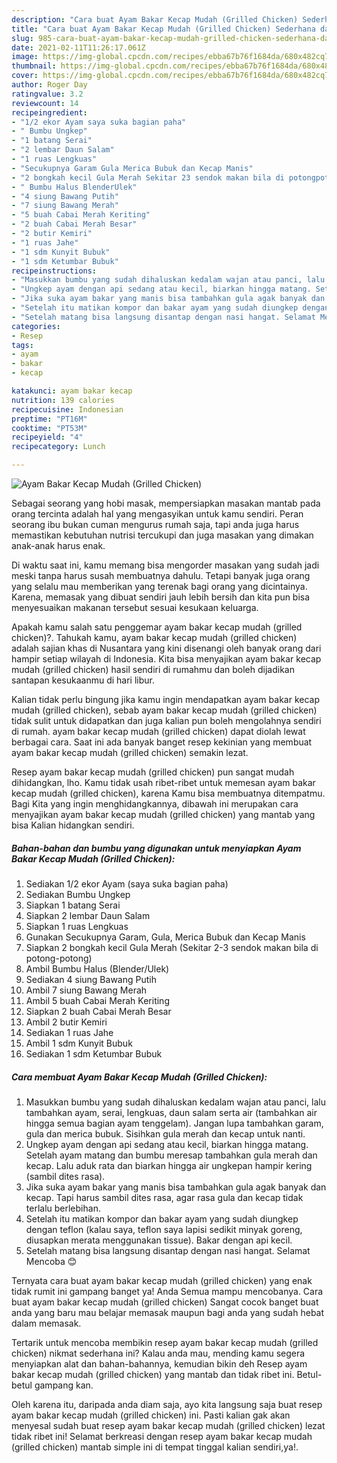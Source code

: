 ```yaml
---
description: "Cara buat Ayam Bakar Kecap Mudah (Grilled Chicken) Sederhana dan Mudah Dibuat"
title: "Cara buat Ayam Bakar Kecap Mudah (Grilled Chicken) Sederhana dan Mudah Dibuat"
slug: 985-cara-buat-ayam-bakar-kecap-mudah-grilled-chicken-sederhana-dan-mudah-dibuat
date: 2021-02-11T11:26:17.061Z
image: https://img-global.cpcdn.com/recipes/ebba67b76f1684da/680x482cq70/ayam-bakar-kecap-mudah-grilled-chicken-foto-resep-utama.jpg
thumbnail: https://img-global.cpcdn.com/recipes/ebba67b76f1684da/680x482cq70/ayam-bakar-kecap-mudah-grilled-chicken-foto-resep-utama.jpg
cover: https://img-global.cpcdn.com/recipes/ebba67b76f1684da/680x482cq70/ayam-bakar-kecap-mudah-grilled-chicken-foto-resep-utama.jpg
author: Roger Day
ratingvalue: 3.2
reviewcount: 14
recipeingredient:
- "1/2 ekor Ayam saya suka bagian paha"
- " Bumbu Ungkep"
- "1 batang Serai"
- "2 lembar Daun Salam"
- "1 ruas Lengkuas"
- "Secukupnya Garam Gula Merica Bubuk dan Kecap Manis"
- "2 bongkah kecil Gula Merah Sekitar 23 sendok makan bila di potongpotong"
- " Bumbu Halus BlenderUlek"
- "4 siung Bawang Putih"
- "7 siung Bawang Merah"
- "5 buah Cabai Merah Keriting"
- "2 buah Cabai Merah Besar"
- "2 butir Kemiri"
- "1 ruas Jahe"
- "1 sdm Kunyit Bubuk"
- "1 sdm Ketumbar Bubuk"
recipeinstructions:
- "Masukkan bumbu yang sudah dihaluskan kedalam wajan atau panci, lalu tambahkan ayam, serai, lengkuas, daun salam serta air (tambahkan air hingga semua bagian ayam tenggelam). Jangan lupa tambahkan garam, gula dan merica bubuk. Sisihkan gula merah dan kecap untuk nanti."
- "Ungkep ayam dengan api sedang atau kecil, biarkan hingga matang. Setelah ayam matang dan bumbu meresap tambahkan gula merah dan kecap. Lalu aduk rata dan biarkan hingga air ungkepan hampir kering (sambil dites rasa)."
- "Jika suka ayam bakar yang manis bisa tambahkan gula agak banyak dan kecap. Tapi harus sambil dites rasa, agar rasa gula dan kecap tidak terlalu berlebihan."
- "Setelah itu matikan kompor dan bakar ayam yang sudah diungkep dengan teflon (kalau saya, teflon saya lapisi sedikit minyak goreng, diusapkan merata menggunakan tissue). Bakar dengan api kecil."
- "Setelah matang bisa langsung disantap dengan nasi hangat. Selamat Mencoba 😊"
categories:
- Resep
tags:
- ayam
- bakar
- kecap

katakunci: ayam bakar kecap 
nutrition: 139 calories
recipecuisine: Indonesian
preptime: "PT16M"
cooktime: "PT53M"
recipeyield: "4"
recipecategory: Lunch

---
```



![Ayam Bakar Kecap Mudah (Grilled Chicken)](https://img-global.cpcdn.com/recipes/ebba67b76f1684da/680x482cq70/ayam-bakar-kecap-mudah-grilled-chicken-foto-resep-utama.jpg)

Sebagai seorang yang hobi masak, mempersiapkan masakan mantab pada orang tercinta adalah hal yang mengasyikan untuk kamu sendiri. Peran seorang ibu bukan cuman mengurus rumah saja, tapi anda juga harus memastikan kebutuhan nutrisi tercukupi dan juga masakan yang dimakan anak-anak harus enak.

Di waktu  saat ini, kamu memang bisa mengorder masakan yang sudah jadi meski tanpa harus susah membuatnya dahulu. Tetapi banyak juga orang yang selalu mau memberikan yang terenak bagi orang yang dicintainya. Karena, memasak yang dibuat sendiri jauh lebih bersih dan kita pun bisa menyesuaikan makanan tersebut sesuai kesukaan keluarga. 



Apakah kamu salah satu penggemar ayam bakar kecap mudah (grilled chicken)?. Tahukah kamu, ayam bakar kecap mudah (grilled chicken) adalah sajian khas di Nusantara yang kini disenangi oleh banyak orang dari hampir setiap wilayah di Indonesia. Kita bisa menyajikan ayam bakar kecap mudah (grilled chicken) hasil sendiri di rumahmu dan boleh dijadikan santapan kesukaanmu di hari libur.

Kalian tidak perlu bingung jika kamu ingin mendapatkan ayam bakar kecap mudah (grilled chicken), sebab ayam bakar kecap mudah (grilled chicken) tidak sulit untuk didapatkan dan juga kalian pun boleh mengolahnya sendiri di rumah. ayam bakar kecap mudah (grilled chicken) dapat diolah lewat berbagai cara. Saat ini ada banyak banget resep kekinian yang membuat ayam bakar kecap mudah (grilled chicken) semakin lezat.

Resep ayam bakar kecap mudah (grilled chicken) pun sangat mudah dihidangkan, lho. Kamu tidak usah ribet-ribet untuk memesan ayam bakar kecap mudah (grilled chicken), karena Kamu bisa membuatnya ditempatmu. Bagi Kita yang ingin menghidangkannya, dibawah ini merupakan cara menyajikan ayam bakar kecap mudah (grilled chicken) yang mantab yang bisa Kalian hidangkan sendiri.

<!--inarticleads1-->

##### Bahan-bahan dan bumbu yang digunakan untuk menyiapkan Ayam Bakar Kecap Mudah (Grilled Chicken):

1. Sediakan 1/2 ekor Ayam (saya suka bagian paha)
1. Sediakan  Bumbu Ungkep
1. Siapkan 1 batang Serai
1. Siapkan 2 lembar Daun Salam
1. Siapkan 1 ruas Lengkuas
1. Gunakan Secukupnya Garam, Gula, Merica Bubuk dan Kecap Manis
1. Siapkan 2 bongkah kecil Gula Merah (Sekitar 2-3 sendok makan bila di potong-potong)
1. Ambil  Bumbu Halus (Blender/Ulek)
1. Sediakan 4 siung Bawang Putih
1. Ambil 7 siung Bawang Merah
1. Ambil 5 buah Cabai Merah Keriting
1. Siapkan 2 buah Cabai Merah Besar
1. Ambil 2 butir Kemiri
1. Sediakan 1 ruas Jahe
1. Ambil 1 sdm Kunyit Bubuk
1. Sediakan 1 sdm Ketumbar Bubuk




<!--inarticleads2-->

##### Cara membuat Ayam Bakar Kecap Mudah (Grilled Chicken):

1. Masukkan bumbu yang sudah dihaluskan kedalam wajan atau panci, lalu tambahkan ayam, serai, lengkuas, daun salam serta air (tambahkan air hingga semua bagian ayam tenggelam). Jangan lupa tambahkan garam, gula dan merica bubuk. Sisihkan gula merah dan kecap untuk nanti.
1. Ungkep ayam dengan api sedang atau kecil, biarkan hingga matang. Setelah ayam matang dan bumbu meresap tambahkan gula merah dan kecap. Lalu aduk rata dan biarkan hingga air ungkepan hampir kering (sambil dites rasa).
1. Jika suka ayam bakar yang manis bisa tambahkan gula agak banyak dan kecap. Tapi harus sambil dites rasa, agar rasa gula dan kecap tidak terlalu berlebihan.
1. Setelah itu matikan kompor dan bakar ayam yang sudah diungkep dengan teflon (kalau saya, teflon saya lapisi sedikit minyak goreng, diusapkan merata menggunakan tissue). Bakar dengan api kecil.
1. Setelah matang bisa langsung disantap dengan nasi hangat. Selamat Mencoba 😊




Ternyata cara buat ayam bakar kecap mudah (grilled chicken) yang enak tidak rumit ini gampang banget ya! Anda Semua mampu mencobanya. Cara buat ayam bakar kecap mudah (grilled chicken) Sangat cocok banget buat anda yang baru mau belajar memasak maupun bagi anda yang sudah hebat dalam memasak.

Tertarik untuk mencoba membikin resep ayam bakar kecap mudah (grilled chicken) nikmat sederhana ini? Kalau anda mau, mending kamu segera menyiapkan alat dan bahan-bahannya, kemudian bikin deh Resep ayam bakar kecap mudah (grilled chicken) yang mantab dan tidak ribet ini. Betul-betul gampang kan. 

Oleh karena itu, daripada anda diam saja, ayo kita langsung saja buat resep ayam bakar kecap mudah (grilled chicken) ini. Pasti kalian gak akan menyesal sudah buat resep ayam bakar kecap mudah (grilled chicken) lezat tidak ribet ini! Selamat berkreasi dengan resep ayam bakar kecap mudah (grilled chicken) mantab simple ini di tempat tinggal kalian sendiri,ya!.

